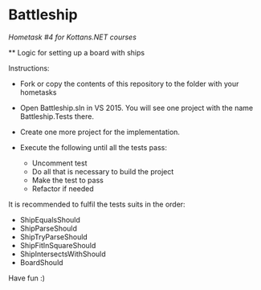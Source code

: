 # Battleship

*Hometask #4 for Kottans.NET courses*

** Logic for setting up a board with ships

Instructions:

- Fork or copy the contents of this repository to the folder with your hometasks
- Open Battleship.sln in VS 2015. You will see one project with the name Battleship.Tests there.
- Create one more project for the implementation.
- Execute the following until all the tests pass:

   - Uncomment test
   - Do all that is necessary to build the project
   - Make the test to pass
   - Refactor if needed

It is recommended to fulfil the tests suits in the order:

   - ShipEqualsShould
   - ShipParseShould
   - ShipTryParseShould
   - ShipFitInSquareShould
   - ShipIntersectsWithShould
   - BoardShould

Have fun :)